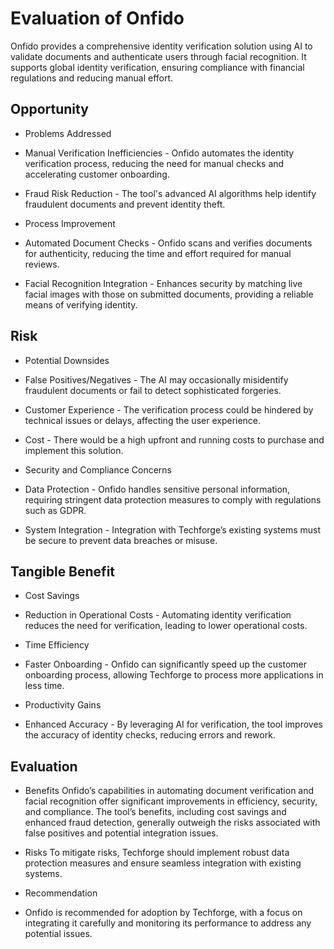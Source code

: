 # Evaluation of Onfido

Onfido provides a comprehensive identity verification solution using AI to validate documents and authenticate users through facial recognition. It supports global identity verification, ensuring compliance with financial regulations and reducing manual effort.

 ## Opportunity

-  Problems Addressed  
  -  Manual Verification Inefficiencies - Onfido automates the identity verification process, reducing the need for manual checks and accelerating customer onboarding.
  -  Fraud Risk Reduction - The tool's advanced AI algorithms help identify fraudulent documents and prevent identity theft.

-  Process Improvement  
  -  Automated Document Checks - Onfido scans and verifies documents for authenticity, reducing the time and effort required for manual reviews.
  -  Facial Recognition Integration - Enhances security by matching live facial images with those on submitted documents, providing a reliable means of verifying identity.

 ## Risk

-  Potential Downsides  
  -  False Positives/Negatives - The AI may occasionally misidentify fraudulent documents or fail to detect sophisticated forgeries.
  -  Customer Experience - The verification process could be hindered by technical issues or delays, affecting the user experience.
  - Cost - There would be a high upfront and running costs to purchase and implement this solution.

-  Security and Compliance Concerns  
  -  Data Protection - Onfido handles sensitive personal information, requiring stringent data protection measures to comply with regulations such as GDPR.
  -  System Integration - Integration with Techforge’s existing systems must be secure to prevent data breaches or misuse.

 ## Tangible Benefit

-  Cost Savings  
  -  Reduction in Operational Costs - Automating identity verification reduces the need for verification, leading to lower operational costs.

-  Time Efficiency  
  -  Faster Onboarding - Onfido can significantly speed up the customer onboarding process, allowing Techforge to process more applications in less time.

-  Productivity Gains  
  -  Enhanced Accuracy - By leveraging AI for verification, the tool improves the accuracy of identity checks, reducing errors and rework.

 ## Evaluation

  -  Benefits 
  Onfido’s capabilities in automating document verification and facial recognition offer significant improvements in efficiency, security, and compliance. The tool’s benefits, including cost savings and enhanced fraud detection, generally outweigh the risks associated with false positives and potential integration issues.

  -  Risks 
  To mitigate risks, Techforge should implement robust data protection measures and ensure seamless integration with existing systems.

-  Recommendation  
  -  Onfido is recommended for adoption by Techforge, with a focus on integrating it carefully and monitoring its performance to address any potential issues.
